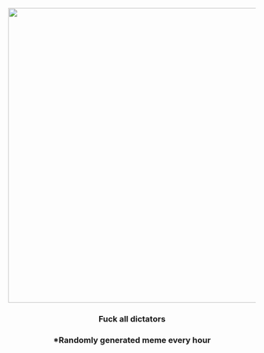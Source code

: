 <p align="center">
        <img src="https://i.redd.it/isojv8tunyk81.png" width="600" height="600">
        </p>
        <h3 align="center">Fuck all dictators</h3>
        <h3 align="center">*Randomly generated meme every hour</h3>
    